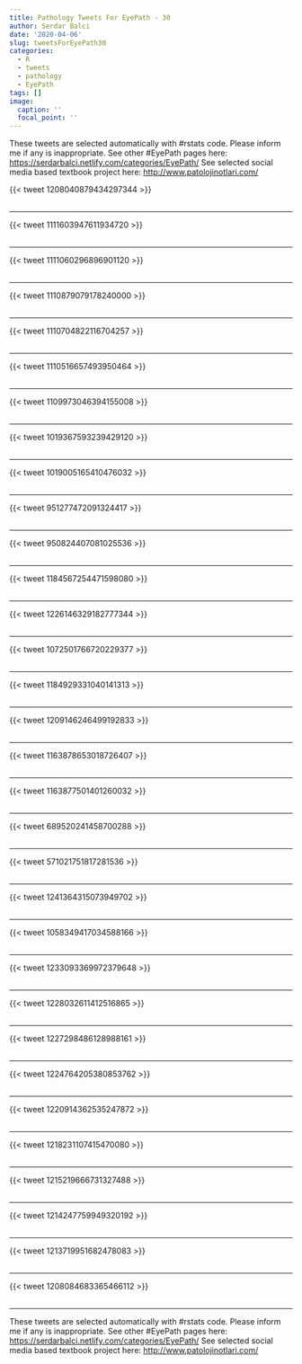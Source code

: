 ```yaml
---
title: Pathology Tweets For EyePath - 30
author: Serdar Balci
date: '2020-04-06'
slug: tweetsForEyePath30
categories:
  - R
  - tweets
  - pathology
  - EyePath
tags: []
image:
  caption: ''
  focal_point: ''
---
```



These tweets are selected automatically with #rstats code. Please inform me if any is inappropriate.
See other #EyePath pages here: https://serdarbalci.netlify.com/categories/EyePath/ 
See selected social media based textbook project here: http://www.patolojinotlari.com/

{{< tweet 1208040879434297344 >}}
<br>
<br>
<hr>
{{< tweet 1111603947611934720 >}}
<br>
<br>
<hr>
{{< tweet 1111060296896901120 >}}
<br>
<br>
<hr>
{{< tweet 1110879079178240000 >}}
<br>
<br>
<hr>
{{< tweet 1110704822116704257 >}}
<br>
<br>
<hr>
{{< tweet 1110516657493950464 >}}
<br>
<br>
<hr>
{{< tweet 1109973046394155008 >}}
<br>
<br>
<hr>
{{< tweet 1019367593239429120 >}}
<br>
<br>
<hr>
{{< tweet 1019005165410476032 >}}
<br>
<br>
<hr>
{{< tweet 951277472091324417 >}}
<br>
<br>
<hr>
{{< tweet 950824407081025536 >}}
<br>
<br>
<hr>
{{< tweet 1184567254471598080 >}}
<br>
<br>
<hr>
{{< tweet 1226146329182777344 >}}
<br>
<br>
<hr>
{{< tweet 1072501766720229377 >}}
<br>
<br>
<hr>
{{< tweet 1184929331040141313 >}}
<br>
<br>
<hr>
{{< tweet 1209146246499192833 >}}
<br>
<br>
<hr>
{{< tweet 1163878653018726407 >}}
<br>
<br>
<hr>
{{< tweet 1163877501401260032 >}}
<br>
<br>
<hr>
{{< tweet 689520241458700288 >}}
<br>
<br>
<hr>
{{< tweet 571021751817281536 >}}
<br>
<br>
<hr>
{{< tweet 1241364315073949702 >}}
<br>
<br>
<hr>
{{< tweet 1058349417034588166 >}}
<br>
<br>
<hr>
{{< tweet 1233093369972379648 >}}
<br>
<br>
<hr>
{{< tweet 1228032611412516865 >}}
<br>
<br>
<hr>
{{< tweet 1227298486128988161 >}}
<br>
<br>
<hr>
{{< tweet 1224764205380853762 >}}
<br>
<br>
<hr>
{{< tweet 1220914362535247872 >}}
<br>
<br>
<hr>
{{< tweet 1218231107415470080 >}}
<br>
<br>
<hr>
{{< tweet 1215219666731327488 >}}
<br>
<br>
<hr>
{{< tweet 1214247759949320192 >}}
<br>
<br>
<hr>
{{< tweet 1213719951682478083 >}}
<br>
<br>
<hr>
{{< tweet 1208084683365466112 >}}
<br>
<br>
<hr>


These tweets are selected automatically with #rstats code. Please inform me if any is inappropriate.
See other #EyePath pages here: https://serdarbalci.netlify.com/categories/EyePath/ 
See selected social media based textbook project here: http://www.patolojinotlari.com/
